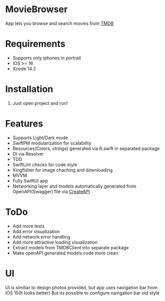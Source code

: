 # MovieBrowser

App lets you browse and search movies from [TMDB](https://www.themoviedb.org/)

# Requirements
- Supports only iphones in portrait
- IOS >= 16
- Xcode 14.2

# Installation
1. Just open project and run!

# Features
- Supports Light/Dark mode
- SwiftPM modularization for scalability
- Resources(Colors, strings) generated via R.swift in separated package
- DI via Resolver
- TDD
- SwiftLint checks for code style
- Kingfisher for image chaching and downloading
- MVVM
- Fully SwiftUI app
- Networking layer and models automatically generated from OpenAPI(Swagger) file via [CreateAPI](https://github.com/CreateAPI/CreateAPI)

# ToDo
- Add more tests
- Add error visualization
- Add network error handling
- Add more attractive loading visualization
- Extract models from TMDBClient into separate package
- Make openAPI generated models code more clean

# UI
UI is similiar to design photos provided, but app uses navigation bar from IOS 15(It looks better)
But its possible to configure navigation bar old style

